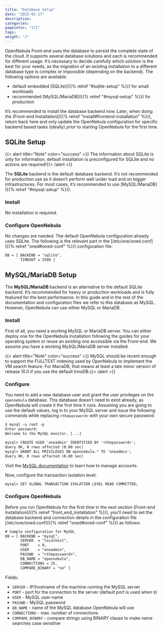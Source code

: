 ```yaml
---
title: "Database Setup"
date: "2025-02-17"
description:
categories:
pageintoc: "171"
tags:
weight: "2"
---
```


<a id="database-setup"></a>

<!--# Database Setup -->

OpenNebula Front-end uses the database to persist the complete state of the cloud. It supports several database solutions and each is recommended for different usage. It’s necessary to decide carefully which solution is the best for your needs, as the migration of an existing installation to a different database type is complex or impossible (depending on the backend). The following options are available:

- default embedded [SQLite]({{% relref "#sqlite-setup" %}}) for small workloads
- recommended [MySQL/MariaDB]({{% relref "#mysql-setup" %}}) for production

It’s recommended to install the database backend now. Later, when doing the [Front-end Installation]({{% relref "install#frontend-installation" %}}), return back here and only update the OpenNebula configuration for specific backend based tasks (ideally) *prior* to starting OpenNebula for the first time.

<a id="sqlite-setup"></a>

## SQLite Setup

{{< alert title="Note" color="success" >}}
The information about SQLite is only for information, default installation is preconfigured for SQLite and no actions are required!{{< /alert >}} 

The **SQLite** backend is the default database backend. It’s not recommended for production use as it doesn’t perform well under load and on bigger infrastructures. For most cases, it’s recommended to use [MySQL/MariaDB]({{% relref "#mysql-setup" %}}).

### Install

No installation is required.

### Configure OpenNebula

No changes are needed. The default OpenNebula configuration already uses SQLite. The following is the relevant part in the [/etc/one/oned.conf]({{% relref "oned#oned-conf" %}}) configuration file:

```default
DB = [ BACKEND = "sqlite",
       TIMEOUT = 2500 ]
```

<a id="database-mysql"></a>

<a id="mysql"></a>

<a id="mysql-setup"></a>

## MySQL/MariaDB Setup

The **MySQL/MariaDB** backend is an alternative to the default SQLite backend. It’s recommended for heavy or production workloads and is fully featured for the best performance. In this guide and in the rest of the documentation and configuration files we refer to this database as MySQL. However, OpenNebula can use either MySQL or MariaDB.

<a id="mysql-installation"></a>

### Install

First of all, you need a working MySQL or MariaDB server. You can either deploy one for the OpenNebula installation following the guides for your operating system or reuse an existing one accessible via the Front-end. We assume you have a working MySQL/MariaDB server installed.

{{< alert title="Note" color="success" >}}
MySQL should be recent enough to support the FULLTEXT indexing used by OpenNebula to implement the VM search feature. For MariaDB, that means at least a late minor version of release 10.0 if you use the default InnoDB.{{< /alert >}} 

### Configure

You need to add a new database user and grant the user privileges on the `opennebula` database. This database doesn’t need to exist already, as OpenNebula will create it the first time it runs. Assuming you are going to use the default values, log in to your MySQL server and issue the following commands while replacing `<thepassword>` with your own secure password:

```default
$ mysql -u root -p
Enter password:
Welcome to the MySQL monitor. [...]

mysql> CREATE USER 'oneadmin' IDENTIFIED BY '<thepassword>';
Query OK, 0 rows affected (0.00 sec)
mysql> GRANT ALL PRIVILEGES ON opennebula.* TO 'oneadmin';
Query OK, 0 rows affected (0.00 sec)
```

Visit the [MySQL documentation](https://dev.mysql.com/doc/refman/8.0/en/access-control.html) to learn how to manage accounts.

Now, configure the transaction isolation level:

```default
mysql> SET GLOBAL TRANSACTION ISOLATION LEVEL READ COMMITTED;
```

### Configure OpenNebula

Before you run OpenNebula for the first time in the next section [Front-end Installation]({{% relref "front_end_installation" %}}), you’ll need to set the database backend and connection details in the configuration file [/etc/one/oned.conf]({{% relref "oned#oned-conf" %}}) as follows:

```default
# Sample configuration for MySQL
DB = [ BACKEND = "mysql",
       SERVER  = "localhost",
       PORT    = 0,
       USER    = "oneadmin",
       PASSWD  = "<thepassword>",
       DB_NAME = "opennebula",
       CONNECTIONS = 25,
       COMPARE_BINARY = "no" ]
```

Fields:

- `SERVER` - IP/hostname of the machine running the MySQL server
- `PORT` - port for the connection to the server (default port is used when `0`)
- `USER` - MySQL user-name
- `PASSWD` - MySQL password
- `DB_NAME` - name of the MySQL database OpenNebula will use
- `CONNECTIONS` - max. number of connections
- `COMPARE_BINARY` - compare strings using BINARY clause to make name searches case sensitive
